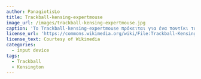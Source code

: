 ```yaml
---
author: PanagiotisLo
title: Trackball-kensing-expertmouse
image_url: /images/trackball-kensing-expertmouse.jpg
caption: 'Το Trackball-kensing-expertmouse πρόκειται για ένα ποντίκι το οποίο επιτρέπει τη πλοήγηση στην επιφάνεια εργασίας μέσω της αλληλεπίδρασης με το μπαλάκι που διαθέτει, χρησιμοποιώντας τα δάχτυλα του χρήστη ή ολόκληρη την παλάμη για να μετακινήσει το κέρσορα προς το μέρος που θέλει να δείξει.'
license_url: 'https://commons.wikimedia.org/wiki/File:Trackball-Kensington-ExpertMouse5.jpg'
license_text: Courtesy of Wikimedia
categories:
  - input device
tags:
  - Trackball
  - Kensington
---
```

